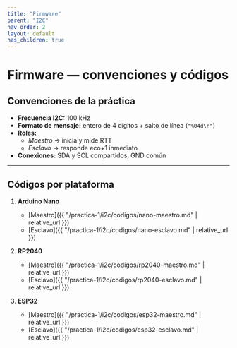 ```yaml
---
title: "Firmware"
parent: "I2C"
nav_order: 2
layout: default
has_children: true
---
```


# Firmware — convenciones y códigos

## Convenciones de la práctica
- **Frecuencia I2C:** 100 kHz  
- **Formato de mensaje:** entero de 4 dígitos + salto de línea (`"%04d\n"`)  
- **Roles:**  
  - *Maestro* → inicia y mide RTT  
  - *Esclavo* → responde eco+1 inmediato  
- **Conexiones:** SDA y SCL compartidos, GND común

---

## Códigos por plataforma

1. **Arduino Nano**
   - [Maestro]({{ "/practica-1/i2c/codigos/nano-maestro.md" | relative_url }})
   - [Esclavo]({{ "/practica-1/i2c/codigos/nano-esclavo.md" | relative_url }})

2. **RP2040**
   - [Maestro]({{ "/practica-1/i2c/codigos/rp2040-maestro.md" | relative_url }})
   - [Esclavo]({{ "/practica-1/i2c/codigos/rp2040-esclavo.md" | relative_url }})

3. **ESP32**
   - [Maestro]({{ "/practica-1/i2c/codigos/esp32-maestro.md" | relative_url }})
   - [Esclavo]({{ "/practica-1/i2c/codigos/esp32-esclavo.md" | relative_url }})
